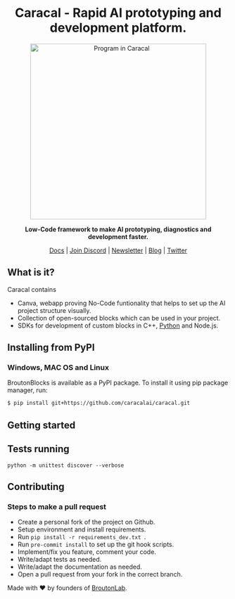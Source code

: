 <h1 align="center">Caracal - Rapid AI prototyping and development platform.  </h1>

<p align="center">
<img align="center" src="https://caracal.ai/img/blocks3.35b077cf.png" alt="Program in Caracal" width="400"/>
</p>
<p align="center"><b>Low-Code framework to make AI prototyping, diagnostics and development faster.</b></p>

<p align="center">
  <a href="https://docs.caracal.com/">Docs</a>
  |
  <a href="">Join Discord</a>
  |
  <a href="">Newsletter</a>
  |
  <a href="">Blog</a>
  |
  <a href="">Twitter</a>
</p>

## What is it?
Caracal contains
 - Canva, webapp proving No-Code funtionality that helps to set up the AI project structure visually.
 - Collection of open-sourced blocks which can be used in your project.
 - SDKs for development of custom blocks in C++, <a href="https://github.com/caracalai/caracal">Python</a> and Node.js.

## Installing from PyPI
### Windows, MAC OS and Linux
BroutonBlocks is available as a PyPI package. To install it using pip package manager, run:
```sh
$ pip install git+https://github.com/caracalai/caracal.git
```

## Getting started

## Tests running

```
python -m unittest discover --verbose
```

## Contributing
### Steps to make a pull request
- Create a personal fork of the project on Github.
- Setup environment and install requirements.
- Run ```pip install -r requirements_dev.txt ```.
- Run ``` pre-commit install ``` to set up the git hook scripts.
- Implement/fix you feature, comment your code.
- Write/adapt tests as needed.
- Write/adapt the documentation as needed.
- Open a pull request from your fork in the correct branch.



Made with :heart: by founders of <a href="https://broutonlab.com">BroutonLab</a>.
